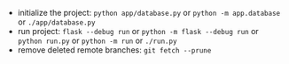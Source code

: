 - initialize the project: `python app/database.py` or `python -m app.database` or `./app/database.py`
- run project: `flask --debug run` or `python -m flask --debug run` or `python run.py` or `python -m run` or `./run.py`
- remove deleted remote branches: `git fetch --prune`
